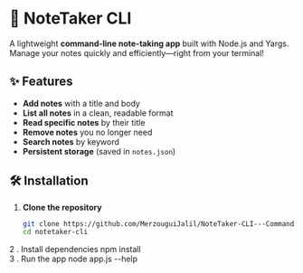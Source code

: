 # 📝 NoteTaker CLI  

A lightweight **command-line note-taking app** built with Node.js and Yargs. Manage your notes quickly and efficiently—right from your terminal!  

## ✨ Features  
- **Add notes** with a title and body  
- **List all notes** in a clean, readable format  
- **Read specific notes** by their title  
- **Remove notes** you no longer need  
- **Search notes** by keyword  
- **Persistent storage** (saved in `notes.json`)  

## 🛠️ Installation  
1. **Clone the repository**  
   ```bash 
   git clone https://github.com/MerzouguiJalil/NoteTaker-CLI---Command-Line-Note-Management-Tool.git  
   cd notetaker-cli
2 . Install dependencies
  npm install  
3 . Run the app
  node app.js --help  

